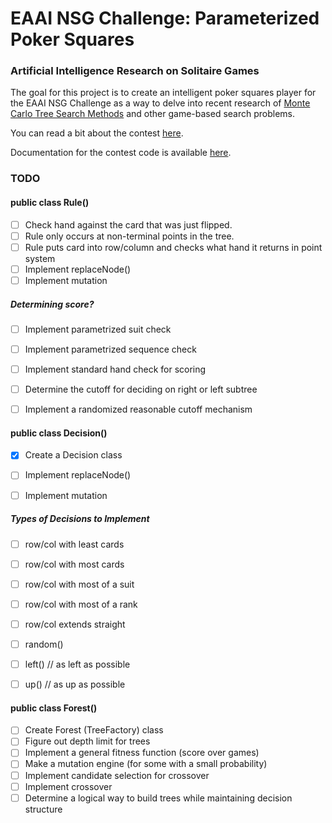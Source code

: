 # EAAI NSG Challenge: Parameterized Poker Squares
### Artificial Intelligence Research on Solitaire Games

The goal for this project is to create an intelligent poker squares player for the EAAI NSG Challenge as a way to delve into recent research of [Monte Carlo Tree Search Methods](http://www.cameronius.com/cv/mcts-survey-master.pdf) and other game-based search problems.

You can read a bit about the contest [here](http://tinyurl.com/ppokersqrs).

Documentation for the contest code is available [here](http://cs.gettysburg.edu/~tneller/games/pokersquares/eaai/dist/141017/doc/index.html).

### TODO
#### public class Rule()
- [ ] Check hand against the card that was just flipped.
- [ ] Rule only occurs at non-terminal points in the tree.
- [ ] Rule puts card into row/column and checks what hand it returns in point system
- [ ] Implement replaceNode()
- [ ] Implement mutation

##### Determining score?

- [ ] Implement parametrized suit check
- [ ] Implement parametrized sequence check
- [ ] Implement standard hand check for scoring
- [ ] Determine the cutoff for deciding on right or left subtree
- [ ] Implement a randomized reasonable cutoff mechanism


#### public class Decision()

- [x] Create a Decision class
- [ ] Implement replaceNode()
- [ ] Implement mutation


##### Types of Decisions to Implement
- [ ] row/col with least cards
- [ ] row/col with most cards
- [ ] row/col with most of a suit
- [ ] row/col with most of a rank
- [ ] row/col extends straight
- [ ] random()
- [ ] left() // as left as possible
- [ ] up() // as up as possible


#### public class Forest()

- [ ] Create Forest (TreeFactory) class
- [ ] Figure out depth limit for trees
- [ ] Implement a general fitness function (score over games)
- [ ] Make a mutation engine (for some with a small probability)
- [ ] Implement candidate selection for crossover
- [ ] Implement crossover
- [ ] Determine a logical way to build trees while maintaining decision structure

